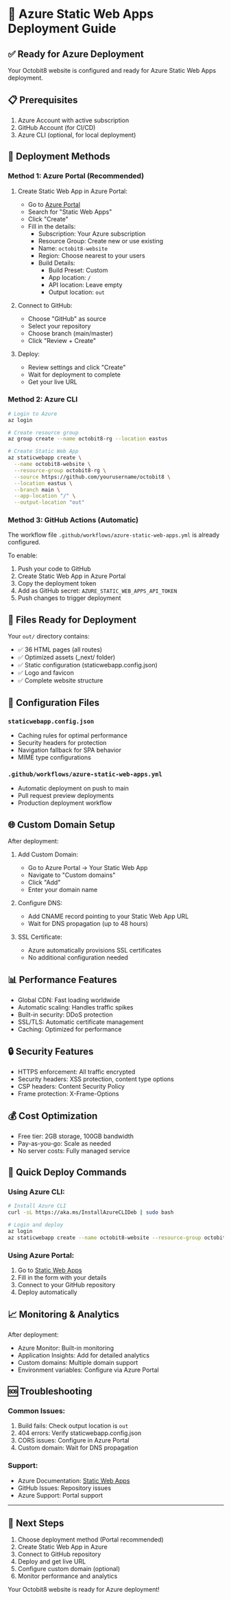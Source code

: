 # 🚀 Azure Static Web Apps Deployment Guide

## ✅ Ready for Azure Deployment

Your Octobit8 website is configured and ready for Azure Static Web Apps deployment.

## 📋 Prerequisites

1. Azure Account with active subscription
2. GitHub Account (for CI/CD)
3. Azure CLI (optional, for local deployment)

## 🚀 Deployment Methods

### Method 1: Azure Portal (Recommended)

1. Create Static Web App in Azure Portal:

   - Go to [Azure Portal](https://portal.azure.com)
   - Search for "Static Web Apps"
   - Click "Create"
   - Fill in the details:
     - Subscription: Your Azure subscription
     - Resource Group: Create new or use existing
     - Name: `octobit8-website`
     - Region: Choose nearest to your users
     - Build Details:
       - Build Preset: Custom
       - App location: `/`
       - API location: Leave empty
       - Output location: `out`

2. Connect to GitHub:

   - Choose "GitHub" as source
   - Select your repository
   - Choose branch (main/master)
   - Click "Review + Create"

3. Deploy:
   - Review settings and click "Create"
   - Wait for deployment to complete
   - Get your live URL

### Method 2: Azure CLI

```bash
# Login to Azure
az login

# Create resource group
az group create --name octobit8-rg --location eastus

# Create Static Web App
az staticwebapp create \
  --name octobit8-website \
  --resource-group octobit8-rg \
  --source https://github.com/yourusername/octobit8 \
  --location eastus \
  --branch main \
  --app-location "/" \
  --output-location "out"
```

### Method 3: GitHub Actions (Automatic)

The workflow file `.github/workflows/azure-static-web-apps.yml` is already configured.

To enable:

1. Push your code to GitHub
2. Create Static Web App in Azure Portal
3. Copy the deployment token
4. Add as GitHub secret: `AZURE_STATIC_WEB_APPS_API_TOKEN`
5. Push changes to trigger deployment

## 📁 Files Ready for Deployment

Your `out/` directory contains:

- ✅ 36 HTML pages (all routes)
- ✅ Optimized assets (\_next/ folder)
- ✅ Static configuration (staticwebapp.config.json)
- ✅ Logo and favicon
- ✅ Complete website structure

## 🔧 Configuration Files

### `staticwebapp.config.json`

- Caching rules for optimal performance
- Security headers for protection
- Navigation fallback for SPA behavior
- MIME type configurations

### `.github/workflows/azure-static-web-apps.yml`

- Automatic deployment on push to main
- Pull request preview deployments
- Production deployment workflow

## 🌐 Custom Domain Setup

After deployment:

1. Add Custom Domain:

   - Go to Azure Portal → Your Static Web App
   - Navigate to "Custom domains"
   - Click "Add"
   - Enter your domain name

2. Configure DNS:

   - Add CNAME record pointing to your Static Web App URL
   - Wait for DNS propagation (up to 48 hours)

3. SSL Certificate:
   - Azure automatically provisions SSL certificates
   - No additional configuration needed

## 📊 Performance Features

- Global CDN: Fast loading worldwide
- Automatic scaling: Handles traffic spikes
- Built-in security: DDoS protection
- SSL/TLS: Automatic certificate management
- Caching: Optimized for performance

## 🔒 Security Features

- HTTPS enforcement: All traffic encrypted
- Security headers: XSS protection, content type options
- CSP headers: Content Security Policy
- Frame protection: X-Frame-Options

## 💰 Cost Optimization

- Free tier: 2GB storage, 100GB bandwidth
- Pay-as-you-go: Scale as needed
- No server costs: Fully managed service

## 🚀 Quick Deploy Commands

### Using Azure CLI:

```bash
# Install Azure CLI
curl -sL https://aka.ms/InstallAzureCLIDeb | sudo bash

# Login and deploy
az login
az staticwebapp create --name octobit8-website --resource-group octobit8-rg --source . --location eastus --branch main --app-location "/" --output-location "out"
```

### Using Azure Portal:

1. Go to [Static Web Apps](https://portal.azure.com/#create/Microsoft.StaticApp)
2. Fill in the form with your details
3. Connect to your GitHub repository
4. Deploy automatically

## 📈 Monitoring & Analytics

After deployment:

- Azure Monitor: Built-in monitoring
- Application Insights: Add for detailed analytics
- Custom domains: Multiple domain support
- Environment variables: Configure via Azure Portal

## 🆘 Troubleshooting

### Common Issues:

1. Build fails: Check output location is `out`
2. 404 errors: Verify staticwebapp.config.json
3. CORS issues: Configure in Azure Portal
4. Custom domain: Wait for DNS propagation

### Support:

- Azure Documentation: [Static Web Apps](https://docs.microsoft.com/en-us/azure/static-web-apps/)
- GitHub Issues: Repository issues
- Azure Support: Portal support

---

## 🎯 Next Steps

1. Choose deployment method (Portal recommended)
2. Create Static Web App in Azure
3. Connect to GitHub repository
4. Deploy and get live URL
5. Configure custom domain (optional)
6. Monitor performance and analytics

Your Octobit8 website is ready for Azure deployment!
